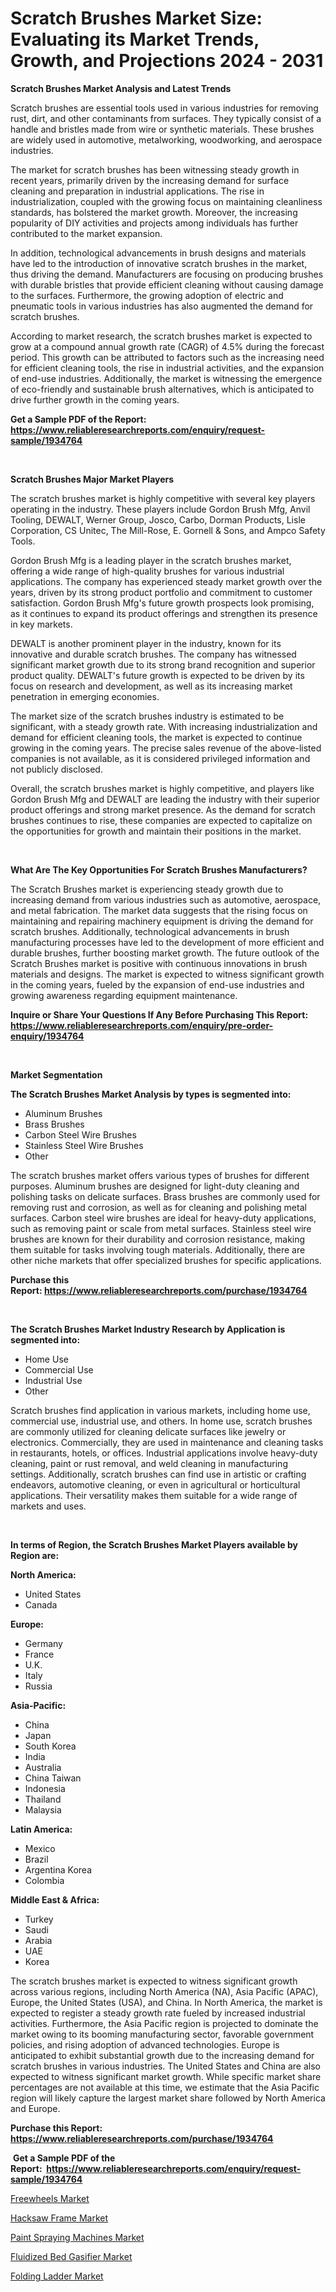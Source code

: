 <p><h1>Scratch Brushes Market Size: Evaluating its Market Trends, Growth, and Projections 2024 - 2031</h1></p><p><strong>Scratch Brushes Market Analysis and Latest Trends</strong></p>
<p><p>Scratch brushes are essential tools used in various industries for removing rust, dirt, and other contaminants from surfaces. They typically consist of a handle and bristles made from wire or synthetic materials. These brushes are widely used in automotive, metalworking, woodworking, and aerospace industries.</p><p>The market for scratch brushes has been witnessing steady growth in recent years, primarily driven by the increasing demand for surface cleaning and preparation in industrial applications. The rise in industrialization, coupled with the growing focus on maintaining cleanliness standards, has bolstered the market growth. Moreover, the increasing popularity of DIY activities and projects among individuals has further contributed to the market expansion.</p><p>In addition, technological advancements in brush designs and materials have led to the introduction of innovative scratch brushes in the market, thus driving the demand. Manufacturers are focusing on producing brushes with durable bristles that provide efficient cleaning without causing damage to the surfaces. Furthermore, the growing adoption of electric and pneumatic tools in various industries has also augmented the demand for scratch brushes.</p><p>According to market research, the scratch brushes market is expected to grow at a compound annual growth rate (CAGR) of 4.5% during the forecast period. This growth can be attributed to factors such as the increasing need for efficient cleaning tools, the rise in industrial activities, and the expansion of end-use industries. Additionally, the market is witnessing the emergence of eco-friendly and sustainable brush alternatives, which is anticipated to drive further growth in the coming years.</p></p>
<p><strong>Get a Sample PDF of the Report:&nbsp; <a href="https://www.reliableresearchreports.com/enquiry/request-sample/1934764">https://www.reliableresearchreports.com/enquiry/request-sample/1934764</a></strong></p>
<p>&nbsp;</p>
<p><strong>Scratch Brushes Major Market Players</strong></p>
<p><p>The scratch brushes market is highly competitive with several key players operating in the industry. These players include Gordon Brush Mfg, Anvil Tooling, DEWALT, Werner Group, Josco, Carbo, Dorman Products, Lisle Corporation, CS Unitec, The Mill-Rose, E. Gornell & Sons, and Ampco Safety Tools.</p><p>Gordon Brush Mfg is a leading player in the scratch brushes market, offering a wide range of high-quality brushes for various industrial applications. The company has experienced steady market growth over the years, driven by its strong product portfolio and commitment to customer satisfaction. Gordon Brush Mfg's future growth prospects look promising, as it continues to expand its product offerings and strengthen its presence in key markets.</p><p>DEWALT is another prominent player in the industry, known for its innovative and durable scratch brushes. The company has witnessed significant market growth due to its strong brand recognition and superior product quality. DEWALT's future growth is expected to be driven by its focus on research and development, as well as its increasing market penetration in emerging economies.</p><p>The market size of the scratch brushes industry is estimated to be significant, with a steady growth rate. With increasing industrialization and demand for efficient cleaning tools, the market is expected to continue growing in the coming years. The precise sales revenue of the above-listed companies is not available, as it is considered privileged information and not publicly disclosed.</p><p>Overall, the scratch brushes market is highly competitive, and players like Gordon Brush Mfg and DEWALT are leading the industry with their superior product offerings and strong market presence. As the demand for scratch brushes continues to rise, these companies are expected to capitalize on the opportunities for growth and maintain their positions in the market.</p></p>
<p>&nbsp;</p>
<p><strong>What Are The Key Opportunities For Scratch Brushes Manufacturers?</strong></p>
<p><p>The Scratch Brushes market is experiencing steady growth due to increasing demand from various industries such as automotive, aerospace, and metal fabrication. The market data suggests that the rising focus on maintaining and repairing machinery equipment is driving the demand for scratch brushes. Additionally, technological advancements in brush manufacturing processes have led to the development of more efficient and durable brushes, further boosting market growth. The future outlook of the Scratch Brushes market is positive with continuous innovations in brush materials and designs. The market is expected to witness significant growth in the coming years, fueled by the expansion of end-use industries and growing awareness regarding equipment maintenance.</p></p>
<p><strong>Inquire or Share Your Questions If Any Before Purchasing This Report: <a href="https://www.reliableresearchreports.com/enquiry/pre-order-enquiry/1934764">https://www.reliableresearchreports.com/enquiry/pre-order-enquiry/1934764</a></strong></p>
<p>&nbsp;</p>
<p><strong>Market Segmentation</strong></p>
<p><strong>The Scratch Brushes Market Analysis by types is segmented into:</strong></p>
<p><ul><li>Aluminum Brushes</li><li>Brass Brushes</li><li>Carbon Steel Wire Brushes</li><li>Stainless Steel Wire Brushes</li><li>Other</li></ul></p>
<p><p>The scratch brushes market offers various types of brushes for different purposes. Aluminum brushes are designed for light-duty cleaning and polishing tasks on delicate surfaces. Brass brushes are commonly used for removing rust and corrosion, as well as for cleaning and polishing metal surfaces. Carbon steel wire brushes are ideal for heavy-duty applications, such as removing paint or scale from metal surfaces. Stainless steel wire brushes are known for their durability and corrosion resistance, making them suitable for tasks involving tough materials. Additionally, there are other niche markets that offer specialized brushes for specific applications.</p></p>
<p><strong>Purchase this Report:&nbsp;<a href="https://www.reliableresearchreports.com/purchase/1934764">https://www.reliableresearchreports.com/purchase/1934764</a></strong></p>
<p>&nbsp;</p>
<p><strong>The Scratch Brushes Market Industry Research by Application is segmented into:</strong></p>
<p><ul><li>Home Use</li><li>Commercial Use</li><li>Industrial Use</li><li>Other</li></ul></p>
<p><p>Scratch brushes find application in various markets, including home use, commercial use, industrial use, and others. In home use, scratch brushes are commonly utilized for cleaning delicate surfaces like jewelry or electronics. Commercially, they are used in maintenance and cleaning tasks in restaurants, hotels, or offices. Industrial applications involve heavy-duty cleaning, paint or rust removal, and weld cleaning in manufacturing settings. Additionally, scratch brushes can find use in artistic or crafting endeavors, automotive cleaning, or even in agricultural or horticultural applications. Their versatility makes them suitable for a wide range of markets and uses.</p></p>
<p>&nbsp;</p>
<p><strong>In terms of Region, the Scratch Brushes Market Players available by Region are:</strong></p>
<p>
    <p> <strong> North America: </strong>
        <ul>
            <li>United States</li>
            <li>Canada</li>
        </ul>
        </p> 
    <p> <strong> Europe: </strong>
        <ul>
            <li>Germany</li>
            <li>France</li>
            <li>U.K.</li>
            <li>Italy</li>
            <li>Russia</li>
        </ul>
        </p> 
    <p> <strong> Asia-Pacific: </strong>
        <ul>
            <li>China</li>
            <li>Japan</li>
            <li>South Korea</li>
            <li>India</li>
            <li>Australia</li>
            <li>China Taiwan</li>
            <li>Indonesia</li>
            <li>Thailand</li>
            <li>Malaysia</li>
        </ul>
        </p> 
    <p> <strong> Latin America: </strong>
        <ul>
            <li>Mexico</li>
            <li>Brazil</li>
            <li>Argentina Korea</li>
            <li>Colombia</li>
        </ul>
        </p> 
    <p> <strong> Middle East & Africa: </strong>
        <ul>
            <li>Turkey</li>
            <li>Saudi</li>
            <li>Arabia</li>
            <li>UAE</li>
            <li>Korea</li>
        </ul>
    </p>
    </p>
<p><p>The scratch brushes market is expected to witness significant growth across various regions, including North America (NA), Asia Pacific (APAC), Europe, the United States (USA), and China. In North America, the market is expected to register a steady growth rate fueled by increased industrial activities. Furthermore, the Asia Pacific region is projected to dominate the market owing to its booming manufacturing sector, favorable government policies, and rising adoption of advanced technologies. Europe is anticipated to exhibit substantial growth due to the increasing demand for scratch brushes in various industries. The United States and China are also expected to witness significant market growth. While specific market share percentages are not available at this time, we estimate that the Asia Pacific region will likely capture the largest market share followed by North America and Europe.</p></p>
<p><strong>Purchase this Report: <a href="https://www.reliableresearchreports.com/purchase/1934764">https://www.reliableresearchreports.com/purchase/1934764</a></strong></p>
<p>&nbsp;<strong>Get a Sample PDF of the Report:&nbsp;&nbsp;<a href="https://www.reliableresearchreports.com/enquiry/request-sample/1934764">https://www.reliableresearchreports.com/enquiry/request-sample/1934764</a></strong></p>
<p><strong></strong></p>
<p><p><a href="https://medium.com/@scanw41036/freewheels-market-size-reveals-the-best-marketing-channels-in-global-industry-82b21dc6b85f">Freewheels Market</a></p><p><a href="https://github.com/nathandecarvalho/Market-Research-Report-List-1/blob/main/hacksaw-frame-market.md">Hacksaw Frame Market</a></p><p><a href="https://github.com/mauripalmi/Market-Research-Report-List-1/blob/main/paint-spraying-machines-market.md">Paint Spraying Machines Market</a></p><p><a href="https://medium.com/@scanw41036/fluidized-bed-gasifier-market-size-cagr-trends-2024-2030-89c420eda4c4">Fluidized Bed Gasifier Market</a></p><p><a href="https://medium.com/@scanw41036/analyzing-folding-ladder-market-global-industry-perspective-and-forecast-2023-to-2030-9f8614a24fb2">Folding Ladder Market</a></p></p>